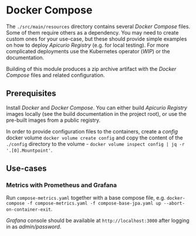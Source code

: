 # Docker Compose

The `./src/main/resources` directory contains several *Docker Compose* files. Some of them require others as a dependency.
You may need to create custom ones for your use-case, but these should provide simple examples 
on how to deploy *Apicurio Registry* (e.g. for local testing). For more complicated deployments use the Kubernetes operator (*WIP*) 
or the documentation.

Building of this module produces a zip archive artifact with the *Docker Compose* files 
and related configuration.

## Prerequisites

Install *Docker* and *Docker Compose*. You can either build *Apicurio Registry* images locally 
(see the build documentation in the project root), 
or use the pre-built images from a public registry.

In order to provide configuration files to the containers, create a *config* docker volume `docker volume create config` 
and copy the content of the `./config` directory to the volume - `docker volume inspect config | jq -r '.[0].Mountpoint'`.

## Use-cases

### Metrics with Prometheus and Grafana

Run `compose-metrics.yaml` together with a base compose file, e.g. 
`docker-compose -f compose-metrics.yaml -f compose-base-jpa.yaml up --abort-on-container-exit`.

*Grafana* console should be available at `http://localhost:3000` after logging in as *admin/password*.
